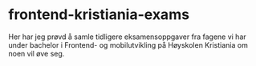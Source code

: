# frontend-kristiania-exams
Her har jeg prøvd å samle tidligere eksamensoppgaver fra fagene vi har under bachelor i Frontend- og mobilutvikling på Høyskolen Kristiania om noen vil øve seg.
